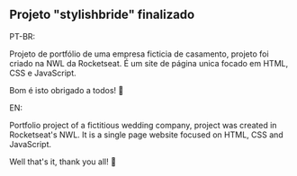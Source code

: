 <h2>Projeto "stylishbride" finalizado</h2>

PT-BR:

Projeto de portfólio de uma empresa ficticia de casamento, projeto foi criado na NWL da Rocketseat.
É um site de página unica focado em HTML, CSS e JavaScript.

Bom é isto obrigado a todos! 🍕

EN:

Portfolio project of a fictitious wedding company, project was created in Rocketseat's NWL.
It is a single page website focused on HTML, CSS and JavaScript.

Well that's it, thank you all! 🍔
